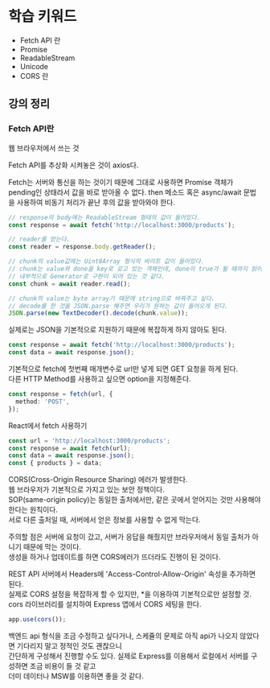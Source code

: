 # 학습 키워드

- Fetch API 란
- Promise
- ReadableStream
- Unicode
- CORS 란

## 강의 정리

### Fetch API란

웹 브라우저에서 쓰는 것

Fetch API를 추상화 시켜놓은 것이 axios다.

Fetch는 서버와 통신을 하는 것이기 때문에 그대로 사용하면 Promise 객체가 pending인 상태라서 값을 바로 받아올 수 없다.
then 메소드 혹은 async/await 문법을 사용하여 비동기 처리가 끝난 후의 값을 받아와야 한다.

```ts
// response의 body에는 ReadableStream 형태의 값이 들어있다.
const response = await fetch('http://localhost:3000/products');

// reader를 얻는다.
const reader = response.body.getReader();

// chunk의 value값에는 Uint8Array 형식의 바이트 값이 들어있다.
// chunk는 value와 done을 key로 갖고 있는 객체인데, done이 true가 될 때까지 읽어야 한다.
// 내부적으로 Generator로 구현이 되어 있는 것 같다.
const chunk = await reader.read();

// chunk의 value는 byte array기 때문에 string으로 바꿔주고 싶다.
// decode를 한 것을 JSON.parse 해주면 우리가 원하는 값이 들어오게 된다.
JSON.parse(new TextDecoder().decode(chunk.value));
```

실제로는 JSON을 기본적으로 지원하기 때문에 복잡하게 하지 않아도 된다.

```ts
const response = await fetch('http://localhost:3000/products');
const data = await response.json();
```

기본적으로 fetch에 첫번째 매개변수로 url만 넣게 되면 GET 요청을 하게 된다.  
다른 HTTP Method를 사용하고 싶으면 option을 지정해준다.

```ts
const response = fetch(url, {
  method: 'POST',
});
```

React에서 fetch 사용하기

```ts
const url = 'http://localhost:3000/products';
const response = await fetch(url);
const data = await response.json();
const { products } = data;
```

CORS(Cross-Origin Resource Sharing) 에러가 발생한다.  
웹 브라우저가 기본적으로 가지고 있는 보안 정책이다.  
SOP(same-origin policy)는 동일한 출처에서만, 같은 곳에서 얻어지는 것만 사용해야 한다는 원칙이다.  
서로 다른 출처일 때, 서버에서 얻은 정보를 사용할 수 없게 막는다.

주의할 점은 서버에 요청이 갔고, 서버가 응답을 해줬지만 브라우저에서 동일 출처가 아니기 때문에 막는 것이다.  
생성을 하거나 업데이트를 하면 CORS에러가 뜨더라도 진행이 된 것이다.

REST API 서버에서 Headers에 'Access-Control-Allow-Origin' 속성을 추가하면 된다.  
실제로 CORS 설정을 복잡하게 할 수 있지만, \*을 이용하여 기본적으로만 설정할 것.  
cors 라이브러리를 설치하여 Express 앱에서 CORS 세팅을 한다.

```ts
app.use(cors());
```

백엔드 api 형식을 조금 수정하고 싶다거나, 스케쥴의 문제로 아직 api가 나오지 않았다면 기다리지 말고 정적인 것도 괜찮으니  
간단하게 구성해서 진행할 수도 있다. 실제로 Express를 이용해서 로컬에서 서버를 구성하면 조금 비용이 들 것 같고  
 더미 데이터나 MSW를 이용하면 좋을 것 같다.
